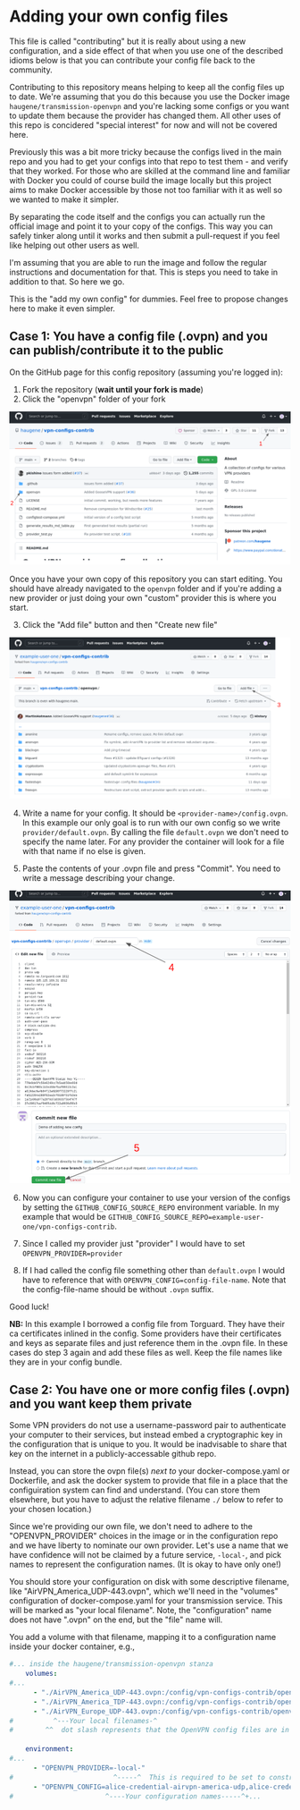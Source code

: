 # Adding your own config files

This file is called "contributing" but it is really about using a new configuration, and a side 
effect of that when you use one of the described idioms below is that you can contribute your
config file back to the community.

Contributing to this repository means helping to keep all the config files up to date.
We're assuming that you do this because you use the Docker image `haugene/transmission-openvpn` and
you're lacking some configs or you want to update them because the provider has changed them.
All other uses of this repo is concidered "special interest" for now and will not be covered here.

Previously this was a bit more tricky because the configs lived in the main repo and you had to get your
configs into that repo to test them - and verify that they worked.
For those who are skilled at the command line and familiar with Docker you could of course build the image locally
but this project aims to make Docker accessible by those not too familiar with it as well so we wanted to make it simpler.

By separating the code itself and the configs you can actually run the official image and point it to your copy of the configs.
This way you can safely tinker along until it works and then submit a pull-request if you feel like helping out other users as well.


I'm assuming that you are able to run the image and follow the regular instructions and documentation for that.
This is steps you need to take in addition to that. So here we go.

This is the "add my own config" for dummies. Feel free to propose changes here to make it even simpler.

## Case 1: You have a config file (.ovpn) and you can publish/contribute it to the public

On the GitHub page for this config repository (assuming you're logged in):

1. Fork the repository (**wait until your fork is made**)
2. Click the "openvpn" folder of your fork

![Fork the repo](docs/images/fork_it.png)

Once you have your own copy of this repository you can start editing. You should have already navigated to the `openvpn` folder
and if you're adding a new provider or just doing your own "custom" provider this is where you start.

3. Click the "Add file" button and then "Create new file"

![Add file](docs/images/create_file.png)

4. Write a name for your config. It should be `<provider-name>/config.ovpn`. In this example our only goal is to run with
our own config so we write `provider/default.ovpn`. By calling the file `default.ovpn` we don't need to specify the name later.
For any provider the container will look for a file with that name if no else is given.

5. Paste the contents of your .ovpn file and press "Commit". You need to write a message describing your change.

![Commit it](docs/images/commit_it.png)

6. Now you can configure your container to use your version of the configs by setting the `GITHUB_CONFIG_SOURCE_REPO` environment variable. In my example that would be `GITHUB_CONFIG_SOURCE_REPO=example-user-one/vpn-configs-contrib`.

7. Since I called my provider just "provider" I would have to set `OPENVPN_PROVIDER=provider`

8. If I had called the config file something other than `default.ovpn` I would have to reference that with `OPENVPN_CONFIG=config-file-name`. Note that the config-file-name should be without `.ovpn` suffix.

Good luck!

**NB:** In this example I borrowed a config file from Torguard. They have their ca certificates inlined in the config.
Some providers have their certificates and keys as separate files and just reference them in the .ovpn file.
In these cases do step 3 again and add these files as well. Keep the file names like they are in your config bundle.

## Case 2: You have one or more config files (.ovpn) and you want keep them private

Some VPN providers do not use a username-password pair to authenticate your computer to their services, but instead
embed a cryptographic key in the configuration that is unique to you. It would be inadvisable to share that key on
the internet in a publicly-accessable github repo.

Instead, you can store the ovpn file(s) *next to* your docker-compose.yaml or Dockerfile, and ask the docker system
to provide that file in a place that the configuiration system can find and understand. (You can store them
elsewhere, but you have to adjust the relative filename `./` below to refer to your chosen location.)

Since we're providing our own file, we don't need to adhere to the "OPENVPN_PROVIDER" choices in the image or in the
configuration repo and we have liberty to nominate our own provider. Let's use a name that we have confidence will
not be claimed by a future service, `-local-`, and pick names to represent the configuration names. (It is okay to
have only one!)

You should store your configuration on disk with some descriptive filename, like "AirVPN_America_UDP-443.ovpn",
which we'll need in the "volumes" configuration of docker-compose.yaml for your transmission service. This will be
marked as "your local filename". Note, the "configuration" name does not have ".ovpn" on the end, but the "file" 
name will.

You add a volume with that filename, mapping it to a configuration name inside your docker container, e.g.,

```yaml
#... inside the haugene/transmission-openvpn stanza
    volumes:
#...
      - "./AirVPN_America_UDP-443.ovpn:/config/vpn-configs-contrib/openvpn/-local-/alice-cred-airvpn-america-udp.ovpn:ro"
      - "./AirVPN_America_TDP-443.ovpn:/config/vpn-configs-contrib/openvpn/-local-/alice-crede-airvpn-america-tcp.ovpn:ro"
      - "./AirVPN_Europe_UDP-443.ovpn:/config/vpn-configs-contrib/openvpn/-local-/alice-cred-airvpn-europe-udp.ovpn:ro"
#          ^---Your local filenames-^                                             ^-----Your config names----^ ^no!
#        ^^  dot slash represents that the OpenVPN config files are in the same directory as your docker-compose.yaml 

    environment:
#...
      - "OPENVPN_PROVIDER=-local-"
#                         ^-----^  This is required to be set to construct destination filename(s) above.
      - "OPENVPN_CONFIG=alice-credential-airvpn-america-udp,alice-credential-airvpn-america-tcp,alice-credential-airvpn-europe-udp"
#                       ^----Your configuration names-----^+...
```
